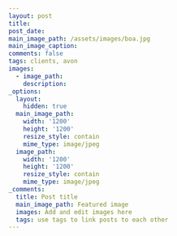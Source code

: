 ```yaml
---
layout: post
title:
post_date:
main_image_path: /assets/images/boa.jpg
main_image_caption:
comments: false
tags: clients, avon
images:
  - image_path:
    description:
_options:
  layout:
    hidden: true
  main_image_path:
    width: '1200'
    height: '1200'
    resize_style: contain
    mime_type: image/jpeg
  image_path:
    width: '1200'
    height: '1200'
    resize_style: contain
    mime_type: image/jpeg
_comments:
  title: Post title
  main_image_path: Featured image
  images: Add and edit images here
  tags: use tags to link posts to each other
---
```

